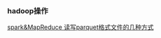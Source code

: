 ### hadoop操作

[spark&MapReduce 读写parquet格式文件的几种方式](https://github.com/yueyuanyang/knowledge/blob/master/hadoop/operation/part1.md)


